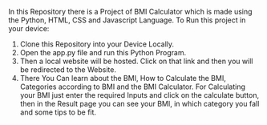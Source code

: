 In this Repository there is a Project of BMI Calculator which is made using the Python, HTML, CSS and Javascript Language. To Run this project in your device:
1) Clone this Repository into your Device Locally.
2) Open the app.py file and run this Python Program.
3) Then a local website will be hosted. Click on that link and then you will be redirected to the Website.
4) There You Can learn about the BMI, How to Calculate the BMI, Categories according to BMI and the BMI Calculator.
  For Calculating your BMI just enter the required Inputs and click on the calculate button, then in the Result page you can see your BMI, in which category you fall and some tips to be fit.
